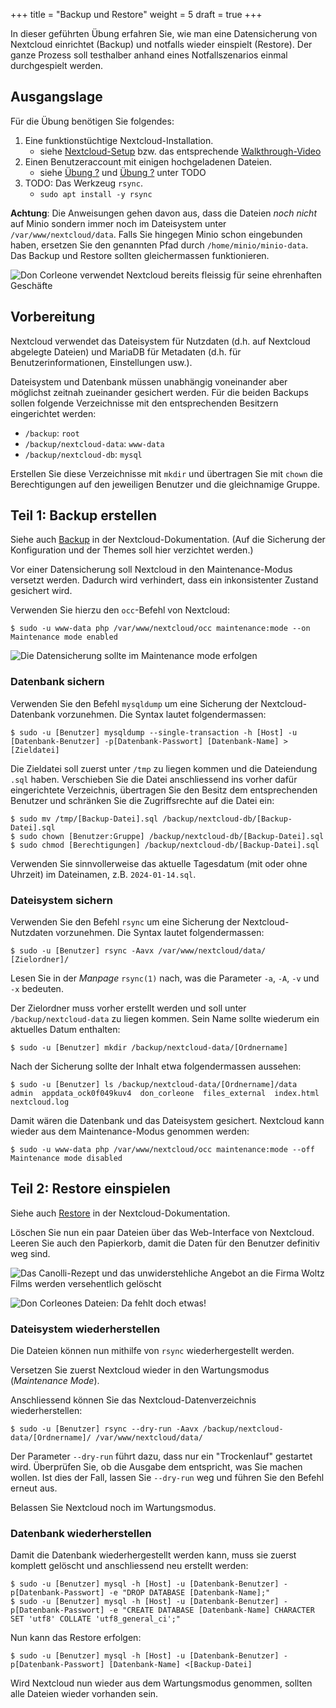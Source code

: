 +++
title = "Backup und Restore"
weight = 5
draft = true
+++

In dieser geführten Übung erfahren Sie, wie man eine Datensicherung von Nextcloud einrichtet (Backup) und notfalls wieder einspielt (Restore). Der ganze Prozess soll testhalber anhand eines Notfallszenarios einmal durchgespielt werden.

## Ausgangslage

Für die Übung benötigen Sie folgendes:

1. Eine funktionstüchtige Nextcloud-Installation.
    - siehe [Nextcloud-Setup](/wp2-nextcloud/nextcloud-setup) bzw. das entsprechende [Walkthrough-Video](https://www.youtube.com/watch?v=MwYIDH1vaBw)
2. Einen Benutzeraccount mit einigen hochgeladenen Dateien.
    - siehe [Übung ?]() und [Übung ?]() unter TODO
3. TODO: Das Werkzeug `rsync`.
    - `sudo apt install -y rsync`

**Achtung**: Die Anweisungen gehen davon aus, dass die Dateien _noch nicht_ auf Minio sondern immer noch im Dateisystem unter `/var/www/nextcloud/data`. Falls Sie hingegen Minio schon eingebunden haben, ersetzen Sie den genannten Pfad durch `/home/minio/minio-data`. Das Backup und Restore sollten gleichermassen funktionieren.

![Don Corleone verwendet Nextcloud bereits fleissig für seine ehrenhaften Geschäfte](/img/1-nextcloud-before-accident.png)

## Vorbereitung

Nextcloud verwendet das Dateisystem für Nutzdaten (d.h. auf Nextcloud abgelegte Dateien) und MariaDB für Metadaten (d.h. für Benutzerinformationen, Einstellungen usw.).

Dateisystem und Datenbank müssen unabhängig voneinander aber möglichst zeitnah zueinander gesichert werden. Für die beiden Backups sollen folgende Verzeichnisse mit den entsprechenden Besitzern eingerichtet werden:

- `/backup`: `root`
- `/backup/nextcloud-data`: `www-data`
- `/backup/nextcloud-db`: `mysql`

Erstellen Sie diese Verzeichnisse mit `mkdir` und übertragen Sie mit `chown` die Berechtigungen auf den jeweiligen Benutzer und die gleichnamige Gruppe.

## Teil 1: Backup erstellen

Siehe auch [Backup](https://docs.nextcloud.com/server/latest/admin_manual/maintenance/backup.html) in der Nextcloud-Dokumentation. (Auf die Sicherung der Konfiguration und der Themes soll hier verzichtet werden.)

Vor einer Datensicherung soll Nextcloud in den Maintenance-Modus versetzt werden. Dadurch wird verhindert, dass ein inkonsistenter Zustand gesichert wird.

Verwenden Sie hierzu den `occ`-Befehl von Nextcloud:

    $ sudo -u www-data php /var/www/nextcloud/occ maintenance:mode --on
    Maintenance mode enabled

![Die Datensicherung sollte im _Maintenance mode_ erfolgen](/img/2-nextcloud-maintenance-mode.png)

### Datenbank sichern

Verwenden Sie den Befehl `mysqldump` um eine Sicherung der Nextcloud-Datenbank vorzunehmen. Die Syntax lautet folgendermassen:

    $ sudo -u [Benutzer] mysqldump --single-transaction -h [Host] -u [Datenbank-Benutzer] -p[Datenbank-Passwort] [Datenbank-Name] > [Zieldatei]

Die Zieldatei soll zuerst unter `/tmp` zu liegen kommen und die Dateiendung `.sql` haben. Verschieben Sie die Datei anschliessend ins vorher dafür eingerichtete Verzeichnis, übertragen Sie den Besitz dem entsprechenden Benutzer und schränken Sie die Zugriffsrechte auf die Datei ein:

    $ sudo mv /tmp/[Backup-Datei].sql /backup/nextcloud-db/[Backup-Datei].sql
    $ sudo chown [Benutzer:Gruppe] /backup/nextcloud-db/[Backup-Datei].sql
    $ sudo chmod [Berechtigungen] /backup/nextcloud-db/[Backup-Datei].sql

Verwenden Sie sinnvollerweise das aktuelle Tagesdatum (mit oder ohne Uhrzeit) im Dateinamen, z.B. `2024-01-14.sql`.

### Dateisystem sichern

Verwenden Sie den Befehl `rsync` um eine Sicherung der Nextcloud-Nutzdaten vorzunehmen. Die Syntax lautet folgendermassen:

    $ sudo -u [Benutzer] rsync -Aavx /var/www/nextcloud/data/ [Zielordner]/

Lesen Sie in der _Manpage_ `rsync(1)` nach, was die Parameter `-a`, `-A`, `-v` und `-x` bedeuten.

Der Zielordner muss vorher erstellt werden und soll unter `/backup/nextcloud-data` zu liegen kommen. Sein Name sollte wiederum ein aktuelles Datum enthalten:

    $ sudo -u [Benutzer] mkdir /backup/nextcloud-data/[Ordnername]

Nach der Sicherung sollte der Inhalt etwa folgendermassen aussehen:

    $ sudo -u [Benutzer] ls /backup/nextcloud-data/[Ordnername]/data
    admin  appdata_ock0f049kuv4  don_corleone  files_external  index.html  nextcloud.log

Damit wären die Datenbank und das Dateisystem gesichert. Nextcloud kann wieder aus dem Maintenance-Modus genommen werden:

    $ sudo -u www-data php /var/www/nextcloud/occ maintenance:mode --off
    Maintenance mode disabled

## Teil 2: Restore einspielen

Siehe auch [Restore](https://docs.nextcloud.com/server/latest/admin_manual/maintenance/restore.html) in der Nextcloud-Dokumentation.

Löschen Sie nun ein paar Dateien über das Web-Interface von Nextcloud. Leeren Sie auch den Papierkorb, damit die Daten für den Benutzer definitiv weg sind.

![Das Canolli-Rezept und das unwiderstehliche Angebot an die Firma _Woltz Films_ werden versehentlich gelöscht](/img/3-nextcloud-files-deleting.png)

![Don Corleones Dateien: Da fehlt doch etwas!](/img/4-nextcloud-files-deleted.png)

### Dateisystem wiederherstellen

Die Dateien können nun mithilfe von `rsync` wiederhergestellt werden.

Versetzen Sie zuerst Nextcloud wieder in den Wartungsmodus (_Maintenance Mode_).

Anschliessend können Sie das Nextcloud-Datenverzeichnis wiederherstellen:

    $ sudo -u [Benutzer] rsync --dry-run -Aavx /backup/nextcloud-data/[Ordnername]/ /var/www/nextcloud/data/

Der Parameter `--dry-run` führt dazu, dass nur ein "Trockenlauf" gestartet wird. Überprüfen Sie, ob die Ausgabe dem entspricht, was Sie machen wollen. Ist dies der Fall, lassen Sie `--dry-run` weg und führen Sie den Befehl erneut aus.

Belassen Sie Nextcloud noch im Wartungsmodus.

### Datenbank wiederherstellen

Damit die Datenbank wiederhergestellt werden kann, muss sie zuerst komplett gelöscht und anschliessend neu erstellt werden:

    $ sudo -u [Benutzer] mysql -h [Host] -u [Datenbank-Benutzer] -p[Datenbank-Passwort] -e "DROP DATABASE [Datenbank-Name];"
    $ sudo -u [Benutzer] mysql -h [Host] -u [Datenbank-Benutzer] -p[Datenbank-Passwort] -e "CREATE DATABASE [Datenbank-Name] CHARACTER SET 'utf8' COLLATE 'utf8_general_ci';"

Nun kann das Restore erfolgen:

    $ sudo -u [Benutzer] mysql -h [Host] -u [Datenbank-Benutzer] -p[Datenbank-Passwort] [Datenbank-Name] <[Backup-Datei]

Wird Nextcloud nun wieder aus dem Wartungsmodus genommen, sollten alle Dateien wieder vorhanden sein.